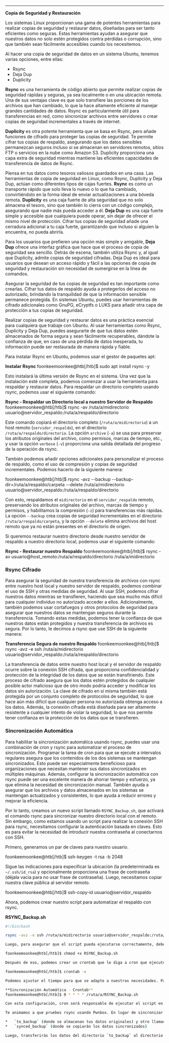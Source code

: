 

***

**Copia de Seguridad y Restauración**

Los sistemas Linux proporcionan una gama de potentes herramientas para realizar copias de seguridad y restaurar datos, diseñadas para ser tanto eficientes como seguras. Estas herramientas ayudan a asegurar que nuestros datos no solo estén protegidos contra pérdidas o corrupción, sino que también sean fácilmente accesibles cuando los necesitemos.

Al hacer una copia de seguridad de datos en un sistema Ubuntu, tenemos varias opciones, entre ellas:

*   Rsync
*   Deja Dup
*   Duplicity

**Rsync** es una herramienta de código abierto que permite realizar copias de seguridad rápidas y seguras, ya sea localmente o en una ubicación remota. Una de sus ventajas clave es que solo transfiere las porciones de los archivos que han cambiado, lo que la hace altamente eficiente al manejar grandes cantidades de datos. Rsync es particularmente útil para transferencias en red, como sincronizar archivos entre servidores o crear copias de seguridad incrementales a través de internet.

**Duplicity** es otra potente herramienta que se basa en Rsync, pero añade funciones de cifrado para proteger las copias de seguridad. Te permite cifrar tus copias de respaldo, asegurando que los datos sensibles permanezcan seguros incluso si se almacenan en servidores remotos, sitios FTP o servicios en la nube como Amazon S3. Duplicity proporciona una capa extra de seguridad mientras mantiene las eficientes capacidades de transferencia de datos de Rsync.

Piensa en tus datos como tesoros valiosos guardados en una casa. Las herramientas de copia de seguridad en Linux, como Rsync, Duplicity y Deja Dup, actúan como diferentes tipos de cajas fuertes. **Rsync** es como un transporte rápido que solo lleva lo nuevo o lo que ha cambiado, convirtiéndolo en la forma ideal de enviar actualizaciones a una bóveda remota. **Duplicity** es una caja fuerte de alta seguridad que no solo almacena el tesoro, sino que también lo cierra con un código complejo, asegurando que nadie más pueda acceder a él. **Deja Dup** es una caja fuerte simple y accesible que cualquiera puede operar, sin dejar de ofrecer el mismo nivel de protección. Cifrar tus copias de seguridad añade una cerradura adicional a tu caja fuerte, garantizando que incluso si alguien la encuentra, no pueda abrirla.

Para los usuarios que prefieren una opción más simple y amigable, **Deja Dup** ofrece una interfaz gráfica que hace que el proceso de copia de seguridad sea sencillo. Detrás de escena, también utiliza Rsync y, al igual que Duplicity, admite copias de seguridad cifradas. Deja Dup es ideal para usuarios que desean un acceso rápido y fácil a las opciones de copia de seguridad y restauración sin necesidad de sumergirse en la línea de comandos.

Asegurar la seguridad de tus copias de seguridad es tan importante como crearlas. Cifrar tus datos de respaldo ayuda a protegerlos del acceso no autorizado, brindando la tranquilidad de que la información sensible permanece protegida. En sistemas Ubuntu, puedes usar herramientas de cifrado adicionales como GnuPG, eCryptfs o LUKS para añadir otra capa de protección a tus copias de seguridad.

Realizar copias de seguridad y restaurar datos es una práctica esencial para cualquiera que trabaje con Ubuntu. Al usar herramientas como Rsync, Duplicity y Deja Dup, puedes asegurarte de que tus datos estén almacenados de forma segura y sean fácilmente recuperables, dándote la confianza de que, en caso de una pérdida de datos inesperada, tu información puede ser restaurada de manera rápida y fiable.

Para instalar Rsync en Ubuntu, podemos usar el gestor de paquetes apt:

**Instalar Rsync**
foonkeemoonkee@htb[/htb]$ sudo apt install rsync -y

Esto instalará la última versión de Rsync en el sistema. Una vez que la instalación esté completa, podemos comenzar a usar la herramienta para respaldar y restaurar datos. Para respaldar un directorio completo usando rsync, podemos usar el siguiente comando:

**Rsync - Respaldar un Directorio local a nuestro Servidor de Respaldo**
foonkeemoonkee@htb[/htb]$ rsync -av /ruta/a/midirectorio usuario@servidor_respaldo:/ruta/a/respaldo/directorio

Este comando copiará el directorio completo (`/ruta/a/midirectorio`) a un host remoto (`servidor_respaldo`), en el directorio `/ruta/a/respaldo/directorio`. La opción `archive` (`-a`) se usa para preservar los atributos originales del archivo, como permisos, marcas de tiempo, etc., y usar la opción `verbose` (`-v`) proporciona una salida detallada del progreso de la operación de rsync.

También podemos añadir opciones adicionales para personalizar el proceso de respaldo, como el uso de compresión y copias de seguridad incrementales. Podemos hacerlo de la siguiente manera:

foonkeemoonkee@htb[/htb]$ rsync -avz --backup --backup-dir=/ruta/a/respaldo/carpeta --delete /ruta/a/midirectorio usuario@servidor_respaldo:/ruta/a/respaldo/directorio

Con esto, respaldamos el `midirectorio` en el `servidor_respaldo` remoto, preservando los atributos originales del archivo, marcas de tiempo y permisos, y habilitamos la compresión (`-z`) para transferencias más rápidas. La opción `--backup` crea copias de seguridad incrementales en el directorio `/ruta/a/respaldo/carpeta`, y la opción `--delete` elimina archivos del host remoto que ya no están presentes en el directorio de origen.

Si queremos restaurar nuestro directorio desde nuestro servidor de respaldo a nuestro directorio local, podemos usar el siguiente comando:

**Rsync - Restaurar nuestro Respaldo**
foonkeemoonkee@htb[/htb]$ rsync -av usuario@host_remoto:/ruta/a/respaldo/directorio /ruta/a/midirectorio

### **Rsync Cifrado**

Para asegurar la seguridad de nuestra transferencia de archivos con rsync entre nuestro host local y nuestro servidor de respaldo, podemos combinar el uso de SSH y otras medidas de seguridad. Al usar SSH, podemos cifrar nuestros datos mientras se transfieren, haciendo que sea mucho más difícil para cualquier individuo no autorizado acceder a ellos. Adicionalmente, también podemos usar cortafuegos y otros protocolos de seguridad para asegurar que nuestros datos se mantengan seguros durante la transferencia. Tomando estas medidas, podemos tener la confianza de que nuestros datos están protegidos y nuestra transferencia de archivos es segura. Por lo tanto, le decimos a rsync que use SSH de la siguiente manera:

**Transferencia Segura de nuestro Respaldo**
foonkeemoonkee@htb[/htb]$ rsync -avz -e ssh /ruta/a/midirectorio usuario@servidor_respaldo:/ruta/a/respaldo/directorio

La transferencia de datos entre nuestro host local y el servidor de respaldo ocurre sobre la conexión SSH cifrada, que proporciona confidencialidad y protección de la integridad de los datos que se están transfiriendo. Este proceso de cifrado asegura que los datos estén protegidos de cualquier posible actor malicioso que de otro modo podría acceder y modificar los datos sin autorización. La clave de cifrado en sí misma también está protegida por un conjunto completo de protocolos de seguridad, lo que hace aún más difícil que cualquier persona no autorizada obtenga acceso a los datos. Además, la conexión cifrada está diseñada para ser altamente resistente a cualquier intento de violar la seguridad, lo que nos permite tener confianza en la protección de los datos que se transfieren.

### **Sincronización Automática**

Para habilitar la sincronización automática usando rsync, puedes usar una combinación de cron y rsync para automatizar el proceso de sincronización. Programar la tarea de cron para que se ejecute a intervalos regulares asegura que los contenidos de los dos sistemas se mantengan sincronizados. Esto puede ser especialmente beneficioso para organizaciones que necesitan mantener sus datos sincronizados en múltiples máquinas. Además, configurar la sincronización automática con rsync puede ser una excelente manera de ahorrar tiempo y esfuerzo, ya que elimina la necesidad de sincronización manual. También ayuda a asegurar que los archivos y datos almacenados en los sistemas se mantengan actualizados y consistentes, lo que ayuda a reducir errores y mejorar la eficiencia.

Por lo tanto, creamos un nuevo script llamado `RSYNC_Backup.sh`, que activará el comando rsync para sincronizar nuestro directorio local con el remoto. Sin embargo, como estamos usando un script para realizar la conexión SSH para rsync, necesitamos configurar la autenticación basada en claves. Esto es para evitar la necesidad de introducir nuestra contraseña al conectarnos con SSH.

Primero, generamos un par de claves para nuestro usuario.

foonkeemoonkee@htb[/htb]$ ssh-keygen -t rsa -b 2048

Sigue las indicaciones para especificar la ubicación (la predeterminada es `~/.ssh/id_rsa`) y opcionalmente proporciona una frase de contraseña (déjala vacía para no usar frase de contraseña). Luego, necesitamos copiar nuestra clave pública al servidor remoto.

foonkeemoonkee@htb[/htb]$ ssh-copy-id usuario@servidor_respaldo

Ahora, podemos crear nuestro script para automatizar el respaldo con rsync.

**RSYNC_Backup.sh**
```bash
#!/bin/bash

rsync -avz -e ssh /ruta/a/midirectorio usuario@servidor_respaldo:/ruta/a/respaldo/directorio```

Luego, para asegurar que el script pueda ejecutarse correctamente, debemos proporcionar los permisos necesarios. Adicionalmente, también es importante asegurarse de que el script sea propiedad del usuario correcto, ya que esto asegurará que solo el usuario correcto tenga acceso al script y que el script no sea manipulado por ningún otro usuario.

foonkeemoonkee@htb[/htb]$ chmod +x RSYNC_Backup.sh

Después de eso, podemos crear un crontab que le diga a cron que ejecute el script cada hora en el minuto 0.

foonkeemoonkee@htb[/htb]$ crontab -e

Podemos ajustar el tiempo para que se adapte a nuestras necesidades. Para hacerlo, el crontab necesita el siguiente contenido:

**Sincronización Automática - Crontab**
foonkeemoonkee@htb[/htb]$ 0 * * * * /ruta/a/RSYNC_Backup.sh

Con esta configuración, cron será responsable de ejecutar el script en el intervalo deseado, asegurando que el comando rsync se ejecute y los contenidos del directorio local se sincronicen con el host remoto.

Te animamos a que pruebes rsync usando Pwnbox. En lugar de sincronizar archivos con un servidor remoto, puedes usar Pwnbox como tu origen y destino, lo que simplifica las pruebas. Para hacer esto, crea dos directorios en Pwnbox:

*   `to_backup` (donde se almacenan tus datos originales) y otro llamado
*   `synced_backup` (donde se copiarán los datos sincronizados)

Luego, transferirás los datos del directorio `to_backup` al directorio `synced_backup` usando rsync. Para automatizar este proceso, configura una tarea de cron que se ejecute cada minuto para asegurar una sincronización continua. Recuerda, como estamos probando esto localmente, podemos usar la dirección IP de loopback `127.0.0.1` como la dirección para el host "remoto".